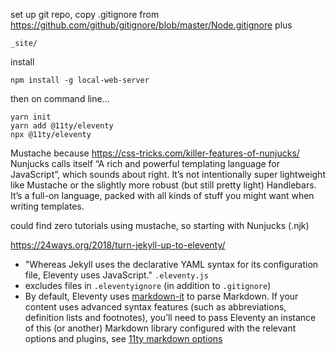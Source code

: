 


set up git repo, copy .gitignore from
 https://github.com/github/gitignore/blob/master/Node.gitignore
 plus 
 ```
 _site/
 ```

install
 ```
 npm install -g local-web-server
```

then on command line...
```
yarn init 
yarn add @11ty/eleventy
npx @11ty/eleventy
```


Mustache because
https://css-tricks.com/killer-features-of-nunjucks/
Nunjucks calls itself “A rich and powerful templating language for JavaScript”, which sounds about right. It’s not intentionally super lightweight like Mustache or the slightly more robust (but still pretty light) Handlebars. It’s a full-on language, packed with all kinds of stuff you might want when writing templates.

could find zero tutorials using mustache, so starting with Nunjucks (.njk)


https://24ways.org/2018/turn-jekyll-up-to-eleventy/

* "Whereas Jekyll uses the declarative YAML syntax for its configuration file, Eleventy uses JavaScript." ```.eleventy.js```
* excludes files in `.eleventyignore` (in addition to `.gitignore`)
* By default, Eleventy uses [markdown-it](https://github.com/markdown-it/markdown-it) to parse Markdown. If your content uses advanced syntax features (such as abbreviations, definition lists and footnotes), you’ll need to pass Eleventy an instance of this (or another) Markdown library configured with the relevant options and plugins, see [11ty markdown options](https://www.11ty.dev/docs/languages/markdown/)